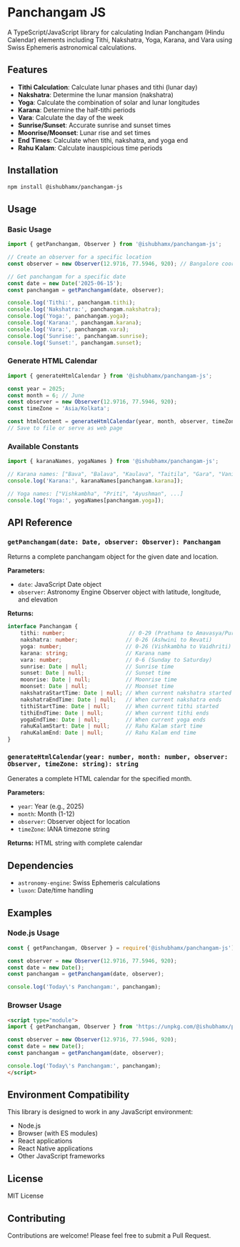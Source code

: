 # Panchangam JS


A TypeScript/JavaScript library for calculating Indian Panchangam (Hindu Calendar) elements including Tithi, Nakshatra, Yoga, Karana, and Vara using Swiss Ephemeris astronomical calculations.

## Features

- **Tithi Calculation**: Calculate lunar phases and tithi (lunar day)
- **Nakshatra**: Determine the lunar mansion (nakshatra)
- **Yoga**: Calculate the combination of solar and lunar longitudes
- **Karana**: Determine the half-tithi periods
- **Vara**: Calculate the day of the week
- **Sunrise/Sunset**: Accurate sunrise and sunset times
- **Moonrise/Moonset**: Lunar rise and set times
- **End Times**: Calculate when tithi, nakshatra, and yoga end
- **Rahu Kalam**: Calculate inauspicious time periods

## Installation

```bash
npm install @ishubhamx/panchangam-js
```

## Usage

### Basic Usage

```typescript
import { getPanchangam, Observer } from '@ishubhamx/panchangam-js';

// Create an observer for a specific location
const observer = new Observer(12.9716, 77.5946, 920); // Bangalore coordinates

// Get panchangam for a specific date
const date = new Date('2025-06-15');
const panchangam = getPanchangam(date, observer);

console.log('Tithi:', panchangam.tithi);
console.log('Nakshatra:', panchangam.nakshatra);
console.log('Yoga:', panchangam.yoga);
console.log('Karana:', panchangam.karana);
console.log('Vara:', panchangam.vara);
console.log('Sunrise:', panchangam.sunrise);
console.log('Sunset:', panchangam.sunset);
```

### Generate HTML Calendar

```typescript
import { generateHtmlCalendar } from '@ishubhamx/panchangam-js';

const year = 2025;
const month = 6; // June
const observer = new Observer(12.9716, 77.5946, 920);
const timeZone = 'Asia/Kolkata';

const htmlContent = generateHtmlCalendar(year, month, observer, timeZone);
// Save to file or serve as web page
```

### Available Constants

```typescript
import { karanaNames, yogaNames } from '@ishubhamx/panchangam-js';

// Karana names: ["Bava", "Balava", "Kaulava", "Taitila", "Gara", "Vanija", "Vishti", "Shakuni", "Chatushpada", "Naga", "Kimstughna"]
console.log('Karana:', karanaNames[panchangam.karana]);

// Yoga names: ["Vishkambha", "Priti", "Ayushman", ...]
console.log('Yoga:', yogaNames[panchangam.yoga]);
```

## API Reference

### `getPanchangam(date: Date, observer: Observer): Panchangam`

Returns a complete panchangam object for the given date and location.

**Parameters:**
- `date`: JavaScript Date object
- `observer`: Astronomy Engine Observer object with latitude, longitude, and elevation

**Returns:**
```typescript
interface Panchangam {
    tithi: number;                    // 0-29 (Prathama to Amavasya/Purnima)
    nakshatra: number;               // 0-26 (Ashwini to Revati)
    yoga: number;                    // 0-26 (Vishkambha to Vaidhriti)
    karana: string;                  // Karana name
    vara: number;                    // 0-6 (Sunday to Saturday)
    sunrise: Date | null;            // Sunrise time
    sunset: Date | null;             // Sunset time
    moonrise: Date | null;           // Moonrise time
    moonset: Date | null;            // Moonset time
    nakshatraStartTime: Date | null; // When current nakshatra started
    nakshatraEndTime: Date | null;   // When current nakshatra ends
    tithiStartTime: Date | null;     // When current tithi started
    tithiEndTime: Date | null;       // When current tithi ends
    yogaEndTime: Date | null;        // When current yoga ends
    rahuKalamStart: Date | null;     // Rahu Kalam start time
    rahuKalamEnd: Date | null;       // Rahu Kalam end time
}
```

### `generateHtmlCalendar(year: number, month: number, observer: Observer, timeZone: string): string`

Generates a complete HTML calendar for the specified month.

**Parameters:**
- `year`: Year (e.g., 2025)
- `month`: Month (1-12)
- `observer`: Observer object for location
- `timeZone`: IANA timezone string

**Returns:** HTML string with complete calendar

## Dependencies

- `astronomy-engine`: Swiss Ephemeris calculations
- `luxon`: Date/time handling

## Examples

### Node.js Usage

```javascript
const { getPanchangam, Observer } = require('@ishubhamx/panchangam-js');

const observer = new Observer(12.9716, 77.5946, 920);
const date = new Date();
const panchangam = getPanchangam(date, observer);

console.log('Today\'s Panchangam:', panchangam);
```

### Browser Usage

```html
<script type="module">
import { getPanchangam, Observer } from 'https://unpkg.com/@ishubhamx/panchangam-js/dist/index.js';

const observer = new Observer(12.9716, 77.5946, 920);
const date = new Date();
const panchangam = getPanchangam(date, observer);

console.log('Today\'s Panchangam:', panchangam);
</script>
```

## Environment Compatibility

This library is designed to work in any JavaScript environment:
- Node.js
- Browser (with ES modules)
- React applications
- React Native applications
- Other JavaScript frameworks

## License

MIT License

## Contributing

Contributions are welcome! Please feel free to submit a Pull Request. 